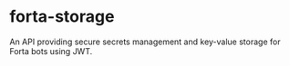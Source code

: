 # forta-storage
An API providing secure secrets management and key-value storage for Forta bots using JWT.
